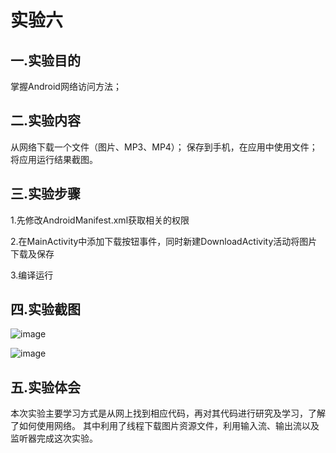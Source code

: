 # 实验六

## 一.实验目的
掌握Android网络访问方法；

## 二.实验内容
 从网络下载一个文件（图片、MP3、MP4）；
 保存到手机，在应用中使用文件；
 将应用运行结果截图。
 
 ## 三.实验步骤
 1.先修改AndroidManifest.xml获取相关的权限
 
 2.在MainActivity中添加下载按钮事件，同时新建DownloadActivity活动将图片下载及保存
 
 3.编译运行
 
 ## 四.实验截图
 
![image](https://github.com/zhengzekun/android-labs-2018/blob/master/soft1614080902112/Download_1.JPG)
 
![image](https://github.com/zhengzekun/android-labs-2018/blob/master/soft1614080902112/Download_2.JPG)
 
 ## 五.实验体会
 
 本次实验主要学习方式是从网上找到相应代码，再对其代码进行研究及学习，了解了如何使用网络。
 其中利用了线程下载图片资源文件，利用输入流、输出流以及监听器完成这次实验。
